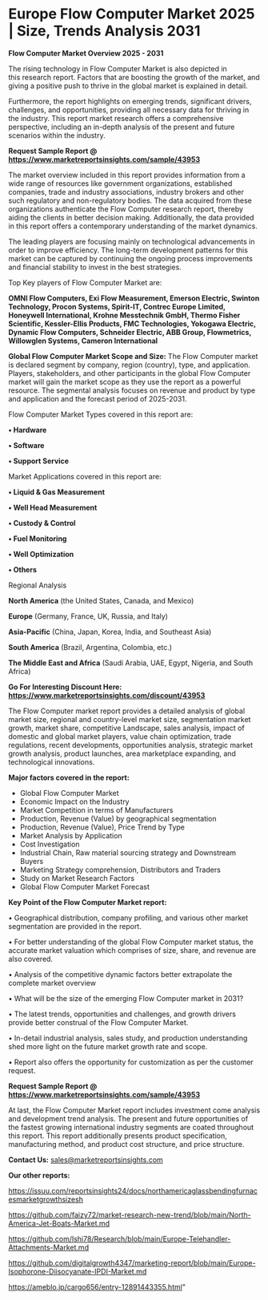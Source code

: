 # Europe Flow Computer Market 2025 | Size, Trends Analysis 2031

<Strong> Flow Computer Market Overview 2025 - 2031</strong>

The rising technology in Flow Computer Market is also depicted in this research report. Factors that are boosting the growth of the market, and giving a positive push to thrive in the global market is explained in detail.

Furthermore, the report highlights on emerging trends, significant drivers, challenges, and opportunities, providing all necessary data for thriving in the industry. This report market research offers a comprehensive perspective, including an in-depth analysis of the present and future scenarios within the industry.

<strong>Request Sample Report @ <a href=https://www.marketreportsinsights.com/sample/43953>https://www.marketreportsinsights.com/sample/43953</a></strong>

The market overview included in this report provides information from a wide range of resources like government organizations, established companies, trade and industry associations, industry brokers and other such regulatory and non-regulatory bodies. The data acquired from these organizations authenticate the Flow Computer research report, thereby aiding the clients in better decision making. Additionally, the data provided in this report offers a contemporary understanding of the market dynamics.

The leading players are focusing mainly on technological advancements in order to improve efficiency. The long-term development patterns for this market can be captured by continuing the ongoing process improvements and financial stability to invest in the best strategies.

Top Key players of Flow Computer Market are:

<strong>OMNI Flow Computers, Exi Flow Measurement, Emerson Electric, Swinton Technology, Procon Systems, Spirit-IT, Contrec Europe Limited, Honeywell International, Krohne Messtechnik GmbH, Thermo Fisher Scientific, Kessler-Ellis Products, FMC Technologies, Yokogawa Electric, Dynamic Flow Computers, Schneider Electric, ABB Group, Flowmetrics, Willowglen Systems, Cameron International</strong>

<strong><b>Global Flow Computer Market Scope and Size:</b></strong>
The Flow Computer market is declared segment by company, region (country), type, and application. Players, stakeholders, and other participants in the global Flow Computer market will gain the market scope as they use the report as a powerful resource. The segmental analysis focuses on revenue and product by type and application and the forecast period of 2025-2031.

Flow Computer Market Types covered in this report are:

<strong>•  Hardware

•  Software

•  Support Service</strong>

Market Applications covered in this report are:

<strong>•  Liquid & Gas Measurement

•  Well Head Measurement

•  Custody & Control

•  Fuel Monitoring

•  Well Optimization

•  Others</strong> 

Regional Analysis

<strong>North America</strong> (the United States, Canada, and Mexico)

<strong>Europe</strong> (Germany, France, UK, Russia, and Italy)

<strong>Asia-Pacific</strong> (China, Japan, Korea, India, and Southeast Asia)

<strong>South America</strong> (Brazil, Argentina, Colombia, etc.)

<strong>The Middle East and Africa</strong> (Saudi Arabia, UAE, Egypt, Nigeria, and South Africa)

<strong>Go For Interesting Discount Here: <a href=https://www.marketreportsinsights.com/discount/43953>https://www.marketreportsinsights.com/discount/43953</a></strong>

The Flow Computer market report provides a detailed analysis of global market size, regional and country-level market size, segmentation market growth, market share, competitive Landscape, sales analysis, impact of domestic and global market players, value chain optimization, trade regulations, recent developments, opportunities analysis, strategic market growth analysis, product launches, area marketplace expanding, and technological innovations.

<strong><b>Major factors covered in the report:</b></strong>
<ul>
  <li>Global Flow Computer Market </li>
  <li>Economic Impact on the Industry</li>
  <li>Market Competition in terms of Manufacturers</li>
  <li>Production, Revenue (Value) by geographical segmentation</li>
  <li>Production, Revenue (Value), Price Trend by Type</li>
  <li>Market Analysis by Application</li>
  <li>Cost Investigation</li>
  <li>Industrial Chain, Raw material sourcing strategy and Downstream Buyers</li>
  <li>Marketing Strategy comprehension, Distributors and Traders</li>
  <li>Study on Market Research Factors</li>
  <li>Global Flow Computer Market Forecast</li>
</ul>

<strong><b>Key Point of the Flow Computer Market report:</b></strong>

• Geographical distribution, company profiling, and various other market segmentation are provided in the report.

• For better understanding of the global Flow Computer market status, the accurate market valuation which comprises of size, share, and revenue are also covered.

• Analysis of the competitive dynamic factors better extrapolate the complete market overview

• What will be the size of the emerging Flow Computer market in 2031?

• The latest trends, opportunities and challenges, and growth drivers provide better construal of the Flow Computer Market.

• In-detail industrial analysis, sales study, and production understanding shed more light on the future market growth rate and scope.

• Report also offers the opportunity for customization as per the customer request.

<strong>Request Sample Report @ <a href=https://www.marketreportsinsights.com/sample/43953>https://www.marketreportsinsights.com/sample/43953</a></strong>

At last, the Flow Computer Market report includes investment come analysis and development trend analysis. The present and future opportunities of the fastest growing international industry segments are coated throughout this report. This report additionally presents product specification, manufacturing method, and product cost structure, and price structure.

<strong>Contact Us:</strong>
sales@marketreportsinsights.com

<strong>Our other reports:</strong>

<a href=https://issuu.com/reportsinsights24/docs/northamericaglassbendingfurnacesmarketgrowthsizesh>https://issuu.com/reportsinsights24/docs/northamericaglassbendingfurnacesmarketgrowthsizesh</a>

<a href=https://github.com/faizy72/market-research-new-trend/blob/main/North-America-Jet-Boats-Market.md>https://github.com/faizy72/market-research-new-trend/blob/main/North-America-Jet-Boats-Market.md</a>

<a href=https://github.com/Ishi78/Research/blob/main/Europe-Telehandler-Attachments-Market.md>https://github.com/Ishi78/Research/blob/main/Europe-Telehandler-Attachments-Market.md</a>

<a href=https://github.com/digitalgrowth4347/marketing-report/blob/main/Europe-Isophorone-Diisocyanate-IPDI-Market.md>https://github.com/digitalgrowth4347/marketing-report/blob/main/Europe-Isophorone-Diisocyanate-IPDI-Market.md</a>

<a href=https://ameblo.jp/cargo656/entry-12891443355.html>https://ameblo.jp/cargo656/entry-12891443355.html</a>"
